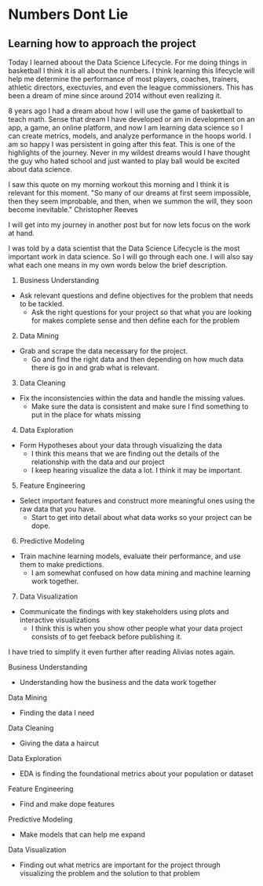 # Numbers Dont Lie 

## Learning how to approach the project 

Today I learned aboout the Data Science Lifecycle.  For me doing things in basketball I think it is all about the numbers.  I think learning this lifecycle will help me determine the 
performance of most players, coaches, trainers, athletic directors, exectuvies, and even the league commissioners.  This has been a dream of mine since around 2014
without even realizing it. 

8 years ago I had a dream about how I will use the game of basketball to teach math.  Sense that dream I have developed or am in development on an app, a game, an online platform,
and now I am learning data science so I can create metrics, models, and analyze performance in the hoops world.  I am so happy I was persistent in going after this feat.  This is one of the highlights of the journey. 
Never in my wildest dreams would I have thought the guy who hated school and just wanted to play ball would be excited about data science. 

I saw this quote on my morning workout this morning and I think it is relevant for this moment. 
"So many of our dreams at first seem impossible, then they seem improbable, and then, when we summon the will, they soon become inevitable." Christopher Reeves

I will get into my journey in another post but for now lets focus on the work at hand.

I was told by a data scientist that the Data Science Lifecycle is the most important work in data science.  So I will go through each one.  I will also say what each one means in my own words below the 
brief description.

1. Business Understanding 
- Ask relevant questions and define objectives for the problem that needs to be tackled.
  - Ask the right questions for your project so that what you are looking for makes complete sense and then define each for the problem

2. Data Mining
- Grab and scrape the data necessary for the project.
  - Go and find the right data and then depending on how much data there is go in and grab what is relevant.

3. Data Cleaning 
- Fix the inconsistencies within the data and handle the missing values.
  - Make sure the data is consistent and make sure I find something to put in the place for whats missing

4. Data Exploration 
- Form Hypotheses about your data through visualizing the data 
  - I think this means that we are finding out the details of the relationship with the data and our project
  - I keep hearing visualize the data a lot.  I think it may be important. 

5. Feature Engineering 
- Select important features and construct more meaningful ones using the raw data that you have.
  -  Start to get into detail about what data works so your project can be dope.

6. Predictive Modeling 
- Train machine learning models, evaluate their performance, and use them to make predictions.
  - I am somewhat confused on how data mining and machine learning work together.

7. Data Visualization
- Communicate the findings with key stakeholders using plots and interactive visualizations 
  - I think this is when you show other people what your data project consists of to get feeback before publishing it.
  
 I have tried to simplify it even further after reading Alivias notes again.
 
Business Understanding
- Understanding how the business and the data work together 

Data Mining
- Finding the data I need 

Data Cleaning 
- Giving the data a haircut 

Data Exploration 
- EDA is finding the foundational metrics about your population or dataset 

Feature Engineering 
- Find and make dope features 

Predictive Modeling 
- Make models that can help me expand 

Data Visualization 
- Finding out what metrics are important for the project through visualizing the problem and the solution to that problem

